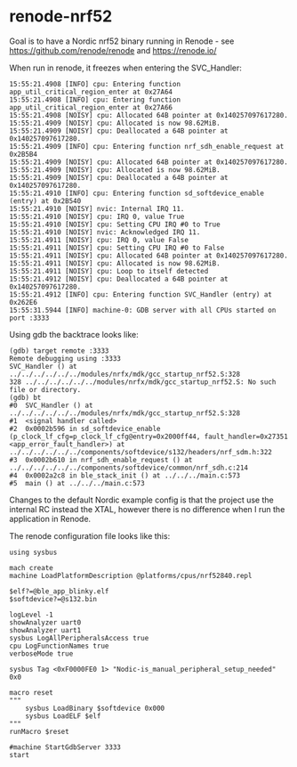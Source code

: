 # renode-nrf52

Goal is to have a Nordic nrf52 binary running in Renode - see https://github.com/renode/renode and https://renode.io/


When run in renode, it freezes when entering the SVC_Handler:

```
15:55:21.4908 [INFO] cpu: Entering function app_util_critical_region_enter at 0x27A64
15:55:21.4908 [INFO] cpu: Entering function app_util_critical_region_enter at 0x27A66
15:55:21.4908 [NOISY] cpu: Allocated 64B pointer at 0x140257097617280.
15:55:21.4909 [NOISY] cpu: Allocated is now 98.62MiB.
15:55:21.4909 [NOISY] cpu: Deallocated a 64B pointer at 0x140257097617280.
15:55:21.4909 [INFO] cpu: Entering function nrf_sdh_enable_request at 0x2B5B4
15:55:21.4909 [NOISY] cpu: Allocated 64B pointer at 0x140257097617280.
15:55:21.4909 [NOISY] cpu: Allocated is now 98.62MiB.
15:55:21.4909 [NOISY] cpu: Deallocated a 64B pointer at 0x140257097617280.
15:55:21.4910 [INFO] cpu: Entering function sd_softdevice_enable (entry) at 0x2B540
15:55:21.4910 [NOISY] nvic: Internal IRQ 11.
15:55:21.4910 [NOISY] cpu: IRQ 0, value True
15:55:21.4910 [NOISY] cpu: Setting CPU IRQ #0 to True
15:55:21.4910 [NOISY] nvic: Acknowledged IRQ 11.
15:55:21.4911 [NOISY] cpu: IRQ 0, value False
15:55:21.4911 [NOISY] cpu: Setting CPU IRQ #0 to False
15:55:21.4911 [NOISY] cpu: Allocated 64B pointer at 0x140257097617280.
15:55:21.4911 [NOISY] cpu: Allocated is now 98.62MiB.
15:55:21.4911 [NOISY] cpu: Loop to itself detected
15:55:21.4912 [NOISY] cpu: Deallocated a 64B pointer at 0x140257097617280.
15:55:21.4912 [INFO] cpu: Entering function SVC_Handler (entry) at 0x262E6
15:55:31.5944 [INFO] machine-0: GDB server with all CPUs started on port :3333
```

Using gdb the backtrace looks like:

```
(gdb) target remote :3333
Remote debugging using :3333
SVC_Handler () at ../../../../../../modules/nrfx/mdk/gcc_startup_nrf52.S:328
328	../../../../../../modules/nrfx/mdk/gcc_startup_nrf52.S: No such file or directory.
(gdb) bt
#0  SVC_Handler () at ../../../../../../modules/nrfx/mdk/gcc_startup_nrf52.S:328
#1  <signal handler called>
#2  0x0002b596 in sd_softdevice_enable (p_clock_lf_cfg=p_clock_lf_cfg@entry=0x2000ff44, fault_handler=0x27351 <app_error_fault_handler>) at ../../../../../../components/softdevice/s132/headers/nrf_sdm.h:322
#3  0x0002b610 in nrf_sdh_enable_request () at ../../../../../../components/softdevice/common/nrf_sdh.c:214
#4  0x0002a2c8 in ble_stack_init () at ../../../main.c:573
#5  main () at ../../../main.c:573
```

Changes to the default Nordic example config is that the project use the internal RC instead the XTAL, however there is no difference when I run the application in Renode.

The renode configuration file looks like this:

```
using sysbus

mach create
machine LoadPlatformDescription @platforms/cpus/nrf52840.repl

$elf?=@ble_app_blinky.elf
$softdevice?=@s132.bin

logLevel -1
showAnalyzer uart0
showAnalyzer uart1
sysbus LogAllPeripheralsAccess true
cpu LogFunctionNames true
verboseMode true

sysbus Tag <0xF0000FE0 1> "Nodic-is_manual_peripheral_setup_needed" 0x0

macro reset
"""
    sysbus LoadBinary $softdevice 0x000
    sysbus LoadELF $elf
"""
runMacro $reset

#machine StartGdbServer 3333
start

```

